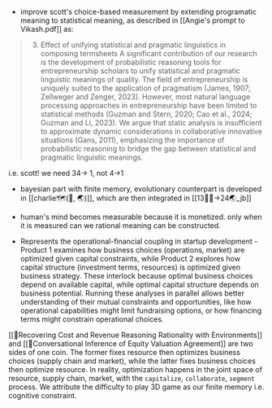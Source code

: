 - improve scott's choice-based measurement by extending programatic meaning to statistical meaning, as described in [[Angie's prompt to Vikash.pdf]] as:

> 3. Effect of unifying statistical and pragmatic linguistics in composing termsheets
A significant contribution of our research is the development of probabilistic reasoning tools for entrepreneurship scholars to unify statistical and pragmatic linguistic meanings of quality. The field of entrepreneurship is uniquely suited to the application of pragmatism (James, 1907; Zellweger and Zenger, 2023). However, most natural language processing approaches in entrepreneurship have been limited to statistical methods (Guzman and Stern, 2020; Cao et al., 2024; Guzman and Li, 2023). We argue that static analysis is insufficient to approximate dynamic considerations in collaborative innovative situations (Gans, 2011), emphasizing the importance of probabilistic reasoning to bridge the gap between statistical and pragmatic linguistic meanings.

i.e. scott! we need 34-> 1, not 4->1

- bayesian part with finite memory, evolutionary counterpart is developed in [[charlie🗺️(🧭, 🌏)]], which are then integrated in [[13🧍‍♀️->24🌏_jb]]
- human's mind becomes measurable because it is monetized. only when it is measured can we rational meaning can be constructed. 

- Represents the operational-financial coupling in startup development - Product 1 examines how business choices (operations, market) are optimized given capital constraints, while Product 2 explores how capital structure (investment terms, resources) is optimized given business strategy. These interlock because optimal business choices depend on available capital, while optimal capital structure depends on business potential. Running these analyses in parallel allows better understanding of their mutual constraints and opportunities, like how operational capabilities might limit fundraising options, or how financing terms might constrain operational choices.

 [[📝Recovering Cost and Revenue Reasoning Rationality with Environments]] and [[📝Conversational Inference of Equity Valuation Agreement]] are two sides of one coin. The former fixes resource then optimizes business choices (supply chain and market), while the latter fixes business choices then optimize resource. In reality, optimization happens in the joint space of resource, supply chain, market, with the `capitalize`, `collaborate`, `segment`  process. We attribute the difficulty to play 3D game as our finite memory i.e. cognitive constraint.
